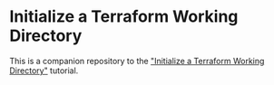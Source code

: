 # Initialize a Terraform Working Directory

This is a companion repository to the ["Initialize a Terraform Working Directory"](https://developer.hashicorp.com/terraform/tutorials/cli/init) tutorial.


